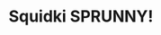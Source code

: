 ---
slug: squidki-sprunny-133
title: Squidki SPRUNNY!
description: "Squidki SPRUNNY! is an exciting online game. Play for free directly in your browser!"
icon: /images/new_mods/Sprunki SPRUNNY!.png
url: https://wowtbc.net/sprunkin/sprunny/index.html
previewImage: /images/new_mods/Sprunki SPRUNNY!.png
type: new mods

# SEO配置
seo:
  title: "Squidki SPRUNNY! - Play Free Online Game | Fun Browser Games"
  description: "Squidki SPRUNNY! - Play this fun online game for free in your browser. No download required!"
  ogImage: "/images/new_mods/Sprunki SPRUNNY!.png"
  keywords: "squidki-sprunny-133, online game, browser game, free game, new mods game, play online"

videoUrls:
  - https://www.youtube.com/embed/example1
  - https://www.youtube.com/embed/example2

whyPlay:
  title: "Why Play Squidki SPRUNNY!?"
  items:
    - "Immersive Gameplay: Squidki SPRUNNY! offers an engaging and immersive gaming experience that will keep you entertained for hours"
    - "Challenging Levels: Test your skills with increasingly difficult challenges and obstacles"
    - "Beautiful Graphics: Enjoy stunning visuals and smooth animations that bring the game world to life"
    - "Regular Updates: New content and features are added regularly to keep the game fresh and exciting"
    - "Free to Play: Experience all the fun without spending a penny"
    - "Community Features: Connect with other players, share strategies, and compete for high scores"
    - "Cross-Platform: Play on any device with a web browser, no downloads required"

features:
  title: "Key Features of Squidki SPRUNNY!"
  image: "/images/new_mods/Sprunki SPRUNNY!.png"
  items:
    - "Intuitive Controls: Easy to learn controls make Squidki SPRUNNY! accessible for players of all skill levels"
    - "Multiple Game Modes: Enjoy various gameplay options that provide different challenges and experiences"
    - "Character Customization: Personalize your gaming experience with unique characters and items"
    - "Achievement System: Complete special tasks to earn rewards and recognition"
    - "Leaderboards: Compete with players worldwide and see who can achieve the highest scores"

characteristics:
  title: "Game Characteristics"
  image: "/images/new_mods/Sprunki SPRUNNY!.png"
  items:
    - "Genre: New mods game with elements of strategy and skill"
    - "Difficulty: Suitable for both casual gamers and those seeking a challenge"
    - "Play Time: Quick sessions or extended gameplay, depending on your preference"
    - "Art Style: Vibrant and engaging visuals that enhance the gaming experience"
    - "Sound Design: Immersive audio that complements the gameplay perfectly"

info: "Squidki SPRUNNY! is an exciting online game that offers players a unique and engaging gaming experience. With its intuitive controls, stunning visuals, and challenging gameplay, Squidki SPRUNNY! provides hours of entertainment for players of all ages and skill levels. Whether you're looking for a quick gaming session during a break or an extended play session, Squidki SPRUNNY! delivers an immersive experience that will keep you coming back for more. The game features multiple levels of increasing difficulty, ensuring that players are constantly challenged as they progress. With regular updates adding new content and features, Squidki SPRUNNY! remains fresh and exciting, providing endless entertainment options for its growing community of players."

howToPlayIntro: "Welcome to Squidki SPRUNNY!! This guide will walk you through the basics and help you master the game. Whether you're a beginner or looking to improve your skills, these tips and instructions will enhance your gaming experience."

howToPlaySteps:
  - title: "Getting Started"
    description: "Begin your Squidki SPRUNNY! adventure by familiarizing yourself with the controls. Use your keyboard or mouse to navigate through the game interface. The tutorial will guide you through the basic mechanics and help you understand the objectives."
  - title: "Understanding the Objectives"
    description: "In Squidki SPRUNNY!, your main goal is to progress through levels by completing specific objectives. Each level presents unique challenges that require different strategies and approaches."
  - title: "Mastering the Controls"
    description: "Practice using the controls to improve your precision and reaction time. Squidki SPRUNNY! requires quick reflexes and strategic thinking to overcome obstacles and defeat opponents."
  - title: "Utilizing Power-ups"
    description: "Collect power-ups throughout the game to enhance your abilities and overcome difficult challenges. Each power-up offers unique advantages that can be crucial for success."
  - title: "Developing Strategies"
    description: "As you progress in Squidki SPRUNNY!, develop effective strategies for different scenarios. Analyze patterns, anticipate challenges, and adapt your approach to maximize your performance."

faq:
  title: "Frequently Asked Questions about Squidki SPRUNNY!"
  items:
    - question: "Is Squidki SPRUNNY! free to play?"
      answer: "Yes, Squidki SPRUNNY! is completely free to play directly in your web browser. No downloads or purchases are required to enjoy the full game experience."
    - question: "Can I play Squidki SPRUNNY! on mobile devices?"
      answer: "Yes, Squidki SPRUNNY! is optimized for both desktop and mobile play. You can enjoy the game on any device with a web browser and internet connection."
    - question: "Are there any in-game purchases?"
      answer: "While Squidki SPRUNNY! is free to play, there may be optional in-game purchases available for cosmetic items or additional features that don't affect core gameplay."
    - question: "How often is Squidki SPRUNNY! updated?"
      answer: "The developers regularly update Squidki SPRUNNY! with new content, features, and improvements based on player feedback and game performance."
    - question: "Can I play Squidki SPRUNNY! offline?"
      answer: "Currently, Squidki SPRUNNY! requires an internet connection to play as it's a browser-based online game."
    - question: "Is Squidki SPRUNNY! suitable for children?"
      answer: "Yes, Squidki SPRUNNY! is designed to be family-friendly and suitable for players of all ages."
    - question: "How do I report bugs or issues?"
      answer: "If you encounter any problems while playing Squidki SPRUNNY!, you can report them through the game's support page or contact the developers directly through their website."
    - question: "Still Have Questions?"
      answer: "If you have additional questions about Squidki SPRUNNY! that aren't covered in this FAQ, please visit our support center or contact our customer service team for assistance."
---